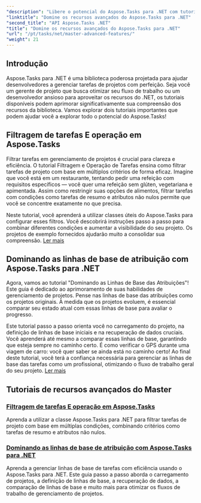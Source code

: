 ```yaml
---
"description": "Libere o potencial do Aspose.Tasks para .NET com tutoriais sobre filtragem de tarefas, linhas de base de atribuição e recursos avançados para gerenciamento eficaz de projetos."
"linktitle": "Domine os recursos avançados do Aspose.Tasks para .NET"
"second_title": "API Aspose.Tasks .NET"
"title": "Domine os recursos avançados do Aspose.Tasks para .NET"
"url": "/pt/tasks/net/master-advanced-features/"
"weight": 21
---
```


## Introdução

Aspose.Tasks para .NET é uma biblioteca poderosa projetada para ajudar desenvolvedores a gerenciar tarefas de projetos com perfeição. Seja você um gerente de projeto que busca otimizar seu fluxo de trabalho ou um desenvolvedor ansioso para aproveitar os recursos do .NET, os tutoriais disponíveis podem aprimorar significativamente sua compreensão dos recursos da biblioteca. Vamos explorar dois tutoriais importantes que podem ajudar você a explorar todo o potencial do Aspose.Tasks!

## Filtragem de tarefas E operação em Aspose.Tasks

Filtrar tarefas em gerenciamento de projetos é crucial para clareza e eficiência. O tutorial Filtragem e Operação de Tarefas ensina como filtrar tarefas de projeto com base em múltiplos critérios de forma eficaz. Imagine que você está em um restaurante, tentando pedir uma refeição com requisitos específicos — você quer uma refeição sem glúten, vegetariana e apimentada. Assim como restringir suas opções de alimentos, filtrar tarefas com condições como tarefas de resumo e atributos não nulos permite que você se concentre exatamente no que precisa.

Neste tutorial, você aprenderá a utilizar classes úteis do Aspose.Tasks para configurar esses filtros. Você descobrirá instruções passo a passo para combinar diferentes condições e aumentar a visibilidade do seu projeto. Os projetos de exemplo fornecidos ajudarão muito a consolidar sua compreensão. [Ler mais](./task-filtering-and-operation/)

## Dominando as linhas de base de atribuição com Aspose.Tasks para .NET

Agora, vamos ao tutorial "Dominando as Linhas de Base das Atribuições"! Este guia é dedicado ao aprimoramento de suas habilidades de gerenciamento de projetos. Pense nas linhas de base das atribuições como os projetos originais. À medida que os projetos evoluem, é essencial comparar seu estado atual com essas linhas de base para avaliar o progresso.

Este tutorial passo a passo orienta você no carregamento do projeto, na definição de linhas de base iniciais e na recuperação de dados cruciais. Você aprenderá até mesmo a comparar essas linhas de base, garantindo que esteja sempre no caminho certo. É como verificar o GPS durante uma viagem de carro: você quer saber se ainda está no caminho certo! Ao final deste tutorial, você terá a confiança necessária para gerenciar as linhas de base das tarefas como um profissional, otimizando o fluxo de trabalho geral do seu projeto. [Ler mais](./mastering-assignment-baseline/)

## Tutoriais de recursos avançados do Master
### [Filtragem de tarefas E operação em Aspose.Tasks](./task-filtering-and-operation/)
Aprenda a utilizar a classe Aspose.Tasks para .NET para filtrar tarefas de projeto com base em múltiplas condições, combinando critérios como tarefas de resumo e atributos não nulos.
### [Dominando as linhas de base de atribuição com Aspose.Tasks para .NET](./mastering-assignment-baseline/)
Aprenda a gerenciar linhas de base de tarefas com eficiência usando o Aspose.Tasks para .NET. Este guia passo a passo aborda o carregamento de projetos, a definição de linhas de base, a recuperação de dados, a comparação de linhas de base e muito mais para otimizar os fluxos de trabalho de gerenciamento de projetos.